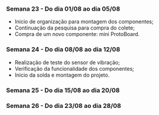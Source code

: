 ### Semana 23 - Do dia 01/08 ao dia 05/08
- Inicio de organização para montagem dos componentes;
- Continuação da pesquisa para compra do colete;
- Compra de um novo componente: mini ProtoBoard.

### Semana 24 - Do dia 08/08 ao dia 12/08
- Realização de teste do sensor de vibração;
- Verificação da funcionalidade dos componentes;
- Inicio da solda e montagem do projeto.

### Semana 25 - Do dia 15/08 ao dia 20/08

### Semana 26 - Do dia 23/08 ao dia 28/08

